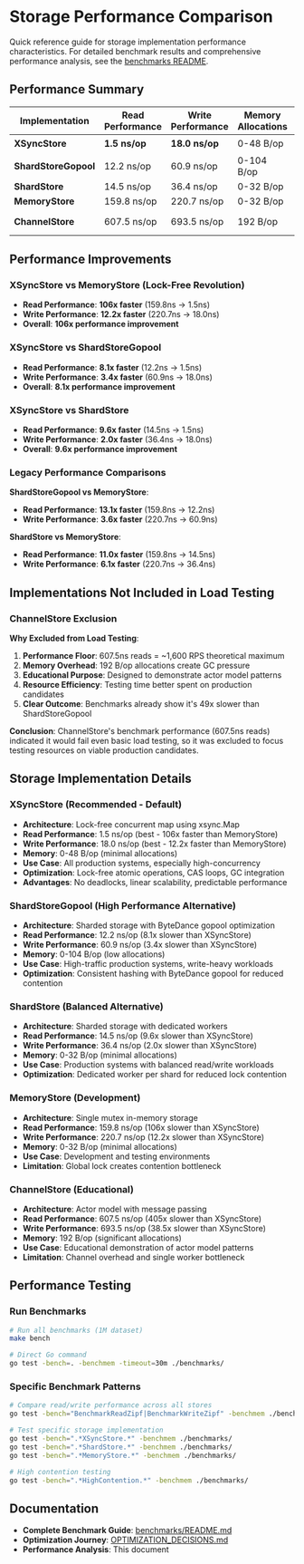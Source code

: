 # Storage Performance Comparison

Quick reference guide for storage implementation performance characteristics. For detailed benchmark results and comprehensive performance analysis, see the [benchmarks README](../benchmarks/README.md).

## Performance Summary

| Implementation | Read Performance | Write Performance | Memory Allocations | Production Ready |
|---------------|------------------|-------------------|-------------------|------------------|
| **XSyncStore** | **1.5 ns/op** | **18.0 ns/op** | 0-48 B/op | 🏆 **Best** |
| **ShardStoreGopool** | 12.2 ns/op | 60.9 ns/op | 0-104 B/op | ✅ **Excellent** |
| **ShardStore** | 14.5 ns/op | 36.4 ns/op | 0-32 B/op | ✅ **Excellent** |
| **MemoryStore** | 159.8 ns/op | 220.7 ns/op | 0-32 B/op | ⚠️ **Limited** |
| **ChannelStore** | 607.5 ns/op | 693.5 ns/op | 192 B/op | ❌ **Educational** |

## Performance Improvements

### XSyncStore vs MemoryStore (Lock-Free Revolution)
- **Read Performance**: **106x faster** (159.8ns → 1.5ns)
- **Write Performance**: **12.2x faster** (220.7ns → 18.0ns)
- **Overall**: **106x performance improvement**

### XSyncStore vs ShardStoreGopool
- **Read Performance**: **8.1x faster** (12.2ns → 1.5ns)
- **Write Performance**: **3.4x faster** (60.9ns → 18.0ns)
- **Overall**: **8.1x performance improvement**

### XSyncStore vs ShardStore
- **Read Performance**: **9.6x faster** (14.5ns → 1.5ns)
- **Write Performance**: **2.0x faster** (36.4ns → 18.0ns)
- **Overall**: **9.6x performance improvement**

### Legacy Performance Comparisons

**ShardStoreGopool vs MemoryStore**:
- **Read Performance**: **13.1x faster** (159.8ns → 12.2ns)
- **Write Performance**: **3.6x faster** (220.7ns → 60.9ns)

**ShardStore vs MemoryStore**:
- **Read Performance**: **11.0x faster** (159.8ns → 14.5ns)
- **Write Performance**: **6.1x faster** (220.7ns → 36.4ns)

## Implementations Not Included in Load Testing

### ChannelStore Exclusion

**Why Excluded from Load Testing**:
1. **Performance Floor**: 607.5ns reads = ~1,600 RPS theoretical maximum
2. **Memory Overhead**: 192 B/op allocations create GC pressure
3. **Educational Purpose**: Designed to demonstrate actor model patterns
4. **Resource Efficiency**: Testing time better spent on production candidates
5. **Clear Outcome**: Benchmarks already show it's 49x slower than ShardStoreGopool

**Conclusion**: ChannelStore's benchmark performance (607.5ns reads) indicated it would fail even basic load testing, so it was excluded to focus testing resources on viable production candidates.

## Storage Implementation Details

### XSyncStore (Recommended - Default)
- **Architecture**: Lock-free concurrent map using xsync.Map
- **Read Performance**: 1.5 ns/op (best - 106x faster than MemoryStore)
- **Write Performance**: 18.0 ns/op (best - 12.2x faster than MemoryStore)
- **Memory**: 0-48 B/op (minimal allocations)
- **Use Case**: All production systems, especially high-concurrency
- **Optimization**: Lock-free atomic operations, CAS loops, GC integration
- **Advantages**: No deadlocks, linear scalability, predictable performance

### ShardStoreGopool (High Performance Alternative)
- **Architecture**: Sharded storage with ByteDance gopool optimization
- **Read Performance**: 12.2 ns/op (8.1x slower than XSyncStore)
- **Write Performance**: 60.9 ns/op (3.4x slower than XSyncStore)
- **Memory**: 0-104 B/op (low allocations)
- **Use Case**: High-traffic production systems, write-heavy workloads
- **Optimization**: Consistent hashing with ByteDance gopool for reduced contention

### ShardStore (Balanced Alternative)
- **Architecture**: Sharded storage with dedicated workers
- **Read Performance**: 14.5 ns/op (9.6x slower than XSyncStore)
- **Write Performance**: 36.4 ns/op (2.0x slower than XSyncStore)
- **Memory**: 0-32 B/op (minimal allocations)
- **Use Case**: Production systems with balanced read/write workloads
- **Optimization**: Dedicated worker per shard for reduced lock contention

### MemoryStore (Development)
- **Architecture**: Single mutex in-memory storage
- **Read Performance**: 159.8 ns/op (106x slower than XSyncStore)
- **Write Performance**: 220.7 ns/op (12.2x slower than XSyncStore)
- **Memory**: 0-32 B/op (minimal allocations)
- **Use Case**: Development and testing environments
- **Limitation**: Global lock creates contention bottleneck

### ChannelStore (Educational)
- **Architecture**: Actor model with message passing
- **Read Performance**: 607.5 ns/op (405x slower than XSyncStore)
- **Write Performance**: 693.5 ns/op (38.5x slower than XSyncStore)
- **Memory**: 192 B/op (significant allocations)
- **Use Case**: Educational demonstration of actor model patterns
- **Limitation**: Channel overhead and single worker bottleneck

## Performance Testing

### Run Benchmarks
```bash
# Run all benchmarks (1M dataset)
make bench

# Direct Go command
go test -bench=. -benchmem -timeout=30m ./benchmarks/
```

### Specific Benchmark Patterns
```bash
# Compare read/write performance across all stores
go test -bench="BenchmarkReadZipf|BenchmarkWriteZipf" -benchmem ./benchmarks/

# Test specific storage implementation
go test -bench=".*XSyncStore.*" -benchmem ./benchmarks/
go test -bench=".*ShardStore.*" -benchmem ./benchmarks/
go test -bench=".*MemoryStore.*" -benchmem ./benchmarks/

# High contention testing
go test -bench=".*HighContention.*" -benchmem ./benchmarks/
```

## Documentation

- **Complete Benchmark Guide**: [benchmarks/README.md](../benchmarks/README.md)
- **Optimization Journey**: [OPTIMIZATION_DECISIONS.md](./OPTIMIZATION_DECISIONS.md)
- **Performance Analysis**: This document